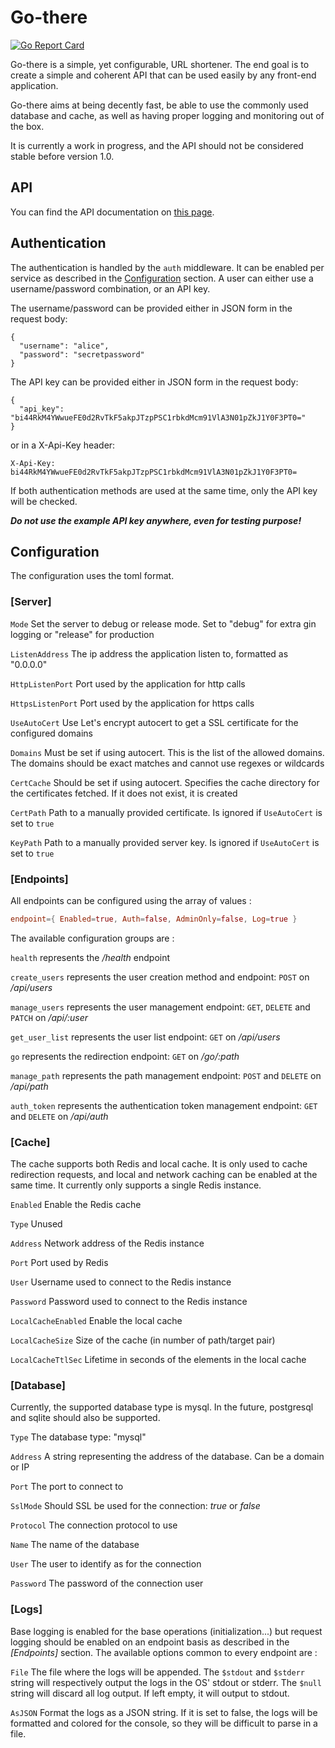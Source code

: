 # Go-there

[![Go Report Card](https://goreportcard.com/badge/github.com/Fraise/go-there)](https://goreportcard.com/report/github.com/Fraise/go-there)

Go-there is a simple, yet configurable, URL shortener. The end goal is to create a simple and coherent API that can be
used easily by any front-end application.

Go-there aims at being decently fast, be able to use the commonly used database and cache, as well as having proper
logging and monitoring out of the box.

It is currently a work in progress, and the API should not be considered stable before version 1.0.

## API

You can find the API documentation on [this page](https://fraise.github.io/go-there/).

## Authentication

The authentication is handled by the `auth` middleware. It can be enabled per service as described in the 
[Configuration](#Configuration) section. A user can either use a username/password combination, or an API key.

The username/password can be provided either in JSON form in the request body:

```http request
{
  "username": "alice",
  "password": "secretpassword"
}
```

The API key can be provided either in JSON form in the request body:

```http request
{
  "api_key": "bi44RkM4YWwueFE0d2RvTkF5akpJTzpPSC1rbkdMcm91VlA3N01pZkJ1Y0F3PT0="
}
```

or in a X-Api-Key header:

```http request
X-Api-Key: bi44RkM4YWwueFE0d2RvTkF5akpJTzpPSC1rbkdMcm91VlA3N01pZkJ1Y0F3PT0=
```

If both authentication methods are used at the same time, only the API key will be checked.

***Do not use the example API key anywhere, even for testing purpose!***

## Configuration

The configuration uses the toml format.

### [Server]

`Mode` Set the server to debug or release mode. Set to "debug" for extra gin logging or "release" for production

`ListenAddress` The ip address the application listen to, formatted as "0.0.0.0"

`HttpListenPort` Port used by the application for http calls

`HttpsListenPort` Port used by the application for https calls

`UseAutoCert` Use Let's encrypt autocert to get a SSL certificate for the configured domains

`Domains` Must be set if using autocert. This is the list of the allowed domains. The domains should be exact matches 
and cannot use regexes or wildcards

`CertCache` Should be set if using autocert. Specifies the cache directory for the certificates fetched. If it does not 
exist, it is created

`CertPath` Path to a manually provided certificate. Is ignored if `UseAutoCert` is set to `true`

`KeyPath` Path to a manually provided server key. Is ignored if `UseAutoCert` is set to `true`

### [Endpoints]

All endpoints can be configured using the array of values :

```toml
endpoint={ Enabled=true, Auth=false, AdminOnly=false, Log=true }
```

The available configuration groups are :

`health` represents the */health* endpoint

`create_users` represents the user creation method and endpoint: `POST` on */api/users*

`manage_users` represents the user management endpoint: `GET`, `DELETE` and `PATCH` on */api/:user*

`get_user_list` represents the user list endpoint: `GET` on */api/users*

`go` represents the redirection endpoint: `GET` on */go/:path*

`manage_path` represents the path management endpoint: `POST` and `DELETE` on */api/path*

`auth_token` represents the authentication token management endpoint: `GET` and `DELETE` on */api/auth*

### [Cache]

The cache supports both Redis and local cache. It is only used to cache redirection requests, and local and network
caching can be enabled at the same time. It currently only supports a single Redis instance.

`Enabled` Enable the Redis cache

`Type` Unused

`Address` Network address of the Redis instance

`Port` Port used by Redis

`User` Username used to connect to the Redis instance

`Password` Password used to connect to the Redis instance

`LocalCacheEnabled` Enable the local cache

`LocalCacheSize` Size of the cache (in number of path/target pair)

`LocalCacheTtlSec` Lifetime in seconds of the elements in the local cache

### [Database]

Currently, the supported database type is mysql. In the future, postgresql and sqlite should also be supported.

`Type` The database type: "mysql"

`Address` A string representing the address of the database. Can be a domain or IP

`Port` The port to connect to

`SslMode` Should SSL be used for the connection: *true* or *false*

`Protocol` The connection protocol to use

`Name` The name of the database

`User` The user to identify as for the connection

`Password` The password of the connection user

### [Logs]

Base logging is enabled for the base operations (initialization...) but request logging should be enabled on an endpoint
basis as described in the *[Endpoints]* section. The available options common to every endpoint are :

`File` The file where the logs will be appended. The `$stdout` and `$stderr` string will respectively output the logs in
the OS' stdout or stderr. The `$null` string will discard all log output. If left empty, it will output to stdout.

`AsJSON` Format the logs as a JSON string. If it is set to false, the logs will be formatted and colored for the 
console, so they will be difficult to parse in a file.